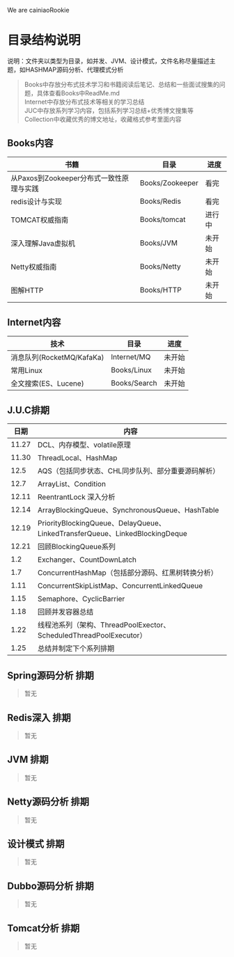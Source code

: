 We are cainiaoRookie

# 目录结构说明
说明：文件夹以类型为目录，如并发、JVM、设计模式，文件名称尽量描述主题，如HASHMAP源码分析、代理模式分析 
> Books中存放分布式技术学习和书籍阅读后笔记、总结和一些面试搜集的问题，具体查看Books中ReadMe.md  
> Internet中存放分布式技术等相关的学习总结  
> JUC中存放系列学习内容，包括系列学习总结+优秀博文搜集等  
> Collection中收藏优秀的博文地址，收藏格式参考里面内容

## Books内容
|书籍|目录|进度|
|------|------|------|
|从Paxos到Zookeeper分布式一致性原理与实践|Books/Zookeeper|看完|
|redis设计与实现|Books/Redis|看完|
|TOMCAT权威指南|Books/tomcat|进行中|
|深入理解Java虚拟机|Books/JVM|未开始|
|Netty权威指南|Books/Netty|未开始|
|图解HTTP|Books/HTTP|未开始|

## Internet内容
|技术|目录|进度|
|------|------|------|
|消息队列(RocketMQ/KafaKa)|Internet/MQ|未开始|
|常用Linux|Books/Linux|未开始|
|全文搜索(ES、Lucene)|Books/Search|未开始|

## J.U.C排期
|日期|内容|
|------|------|
|11.27|DCL、内存模型、volatile原理|
|11.30|ThreadLocal、HashMap|
|12.5|AQS（包括同步状态、CHL同步队列、部分重要源码解析） |
|12.7|ArrayList、Condition|
|12.11|ReentrantLock 深入分析|
|12.14|ArrayBlockingQueue、SynchronousQueue、HashTable|
|12.19|PriorityBlockingQueue、DelayQueue、LinkedTransferQueue、LinkedBlockingDeque|
|12.21|回顾BlockingQueue系列|
|1.2|Exchanger、CountDownLatch|
|1.7|ConcurrentHashMap（包括部分源码、红黑树转换分析）|
|1.11|ConcurrentSkipListMap、ConcurrentLinkedQueue|
|1.15|Semaphore、CyclicBarrier|
|1.18|回顾并发容器总结|
|1.22|线程池系列（架构、ThreadPoolExector、ScheduledThreadPoolExecutor）|
|1.25|总结并制定下个系列排期|

## Spring源码分析 排期
>暂无

## Redis深入 排期
>暂无

## JVM 排期
>暂无

## Netty源码分析 排期
>暂无

## 设计模式 排期
>暂无

## Dubbo源码分析 排期
>暂无

## Tomcat分析 排期
>暂无


